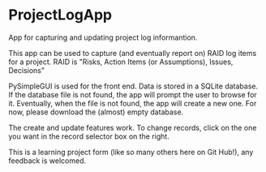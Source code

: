 # ProjectLogApp
App for capturing and updating project log informantion.

This app can be used to capture (and eventually report on) RAID log items for a project. RAID is "Risks, Action Items (or Assumptions), Issues, Decisions"

PySimpleGUI is used for the front end. Data is stored in a SQLite database. If the database file is not found, the app will prompt the user to browse for it. Eventually, when the file is not found, the app will create a new one. For now, please download the (almost) empty database. 

The create and update features work. To change records, click on the one you want in the record selector box on the right.

This is a learning project form (like so many others here on Git Hub!), any feedback is welcomed.
